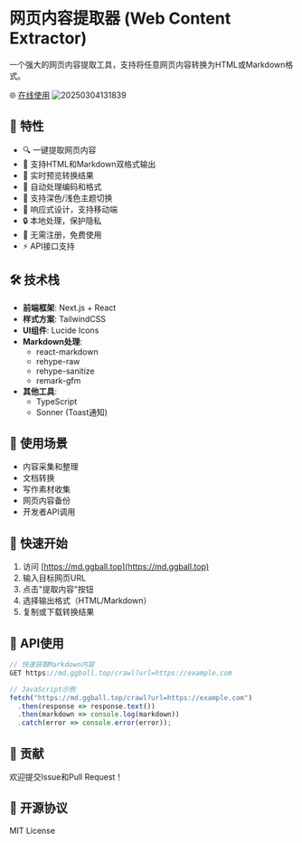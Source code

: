 # 网页内容提取器 (Web Content Extractor)

一个强大的网页内容提取工具，支持将任意网页内容转换为HTML或Markdown格式。

🌐 [在线使用](https://md.ggball.top)
![20250304131839](https://img.ggball.top/picGo/20250304131839.png)

## 🚀 特性

- 🔍 一键提取网页内容
- 📝 支持HTML和Markdown双格式输出
- 👀 实时预览转换结果
- 🔄 自动处理编码和格式
- 🌙 支持深色/浅色主题切换
- 📱 响应式设计，支持移动端
- 🔒 本地处理，保护隐私
- 🚫 无需注册，免费使用
- ⚡ API接口支持

## 🛠️ 技术栈

- **前端框架**: Next.js + React
- **样式方案**: TailwindCSS
- **UI组件**: Lucide Icons
- **Markdown处理**: 
  - react-markdown
  - rehype-raw
  - rehype-sanitize
  - remark-gfm
- **其他工具**: 
  - TypeScript
  - Sonner (Toast通知)

## 🎯 使用场景

- 内容采集和整理
- 文档转换
- 写作素材收集
- 网页内容备份
- 开发者API调用

## 📖 快速开始

1. 访问 [https://md.ggball.top](https://md.ggball.top)
2. 输入目标网页URL
3. 点击"提取内容"按钮
4. 选择输出格式（HTML/Markdown）
5. 复制或下载转换结果

## 🔌 API使用

```javascript
// 快速获取Markdown内容
GET https://md.ggball.top/crawl?url=https://example.com

// JavaScript示例
fetch("https://md.ggball.top/crawl?url=https://example.com")
  .then(response => response.text())
  .then(markdown => console.log(markdown))
  .catch(error => console.error(error));
```

## 🤝 贡献

欢迎提交Issue和Pull Request！

## 📄 开源协议

MIT License 